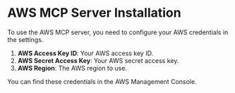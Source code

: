 # AWS MCP Server Installation

To use the AWS MCP server, you need to configure your AWS credentials in the settings.

1.  **AWS Access Key ID**: Your AWS access key ID.
2.  **AWS Secret Access Key**: Your AWS secret access key.
3.  **AWS Region**: The AWS region to use.

You can find these credentials in the AWS Management Console.